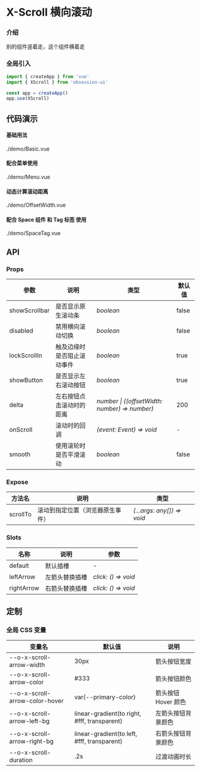 # X-Scroll 横向滚动

### 介绍

别的组件竖着走，这个组件横着走

### 全局引入

```js
import { createApp } from 'vue'
import { XScroll } from 'obsession-ui'

const app = createApp()
app.use(XScroll)
```

## 代码演示

#### 基础用法

<demo-code transform>./demo/Basic.vue</demo-code>

#### 配合菜单使用

<demo-code transform>./demo/Menu.vue</demo-code>

#### 动态计算滚动距离

<demo-code transform>./demo/OffsetWidth.vue</demo-code>

#### 配合 Space 组件 和 Tag 标签 使用

<demo-code transform>./demo/SpaceTag.vue</demo-code>

## API

### Props

| 参数      | 说明           | 类型                                                                | 默认值 |
| --------- | -------------- | ------------------------------------------------------------------- | ------ |
| showScrollbar | 是否显示原生滚动条       | _boolean_          | false     |
| disabled | 禁用横向滚动切换 | _boolean_           | false      |
| lockScrollIn | 触及边缘时是否阻止滚动事件 | _boolean_ | true |
| showButton | 是否显示左右滚动按钮 | _boolean_ | true |
| delta | 左右按钮点击滚动时的距离 | _number \| ((offsetWidth: number) => number)_ | 200 |
| onScroll | 滚动时的回调 | _(event: Event) => void_ | - |
| smooth | 使用滚轮时是否平滑滚动 | _boolean_ | false |

### Expose

| 方法名 | 说明 | 类型 |
| -- | -- | -- |
| scrollTo | 滚动到指定位置（浏览器原生事件） | _(...args: any[]) => void_ |

### Slots

| 名称    | 说明     | 参数 |
| ------- | -------- | -- |
| default | 默认插槽 | - |
| leftArrow | 左箭头替换插槽 | _click: () => void_ |
| rightArrow | 右箭头替换插槽 | _click: () => void_ |

## 定制

### 全局 CSS 变量

| 变量名 | 默认值 | 说明 |
| ---- | ---- | ---- |
| --o-x-scroll-arrow-width | 30px | 箭头按钮宽度 |
| --o-x-scroll-arrow-color | #333 | 箭头按钮颜色 |
| --o-x-scroll-arrow-color-hover | var(--primary-color) | 箭头按钮 Hover 颜色 |
| --o-x-scroll-arrow-left-bg | linear-gradient(to right, #fff, transparent) | 左箭头按钮背景颜色 |
| --o-x-scroll-arrow-right-bg | linear-gradient(to left, #fff, transparent) | 右箭头按钮背景颜色 |
| --o-x-scroll-duration | .2s | 过渡动画时长 |
